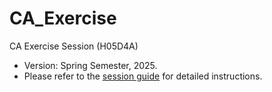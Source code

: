 # CA_Exercise
CA Exercise Session (H05D4A)

- Version: Spring Semester, 2025.
- Please refer to the [session guide](CA_Documents/session_guide.pdf) for detailed instructions.
